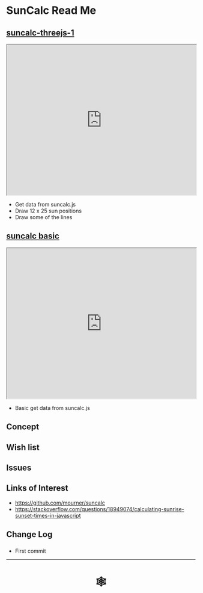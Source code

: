 <span style=display:none; >[You are now in a GitHub source code view - click this link to view Read Me file as a web page](http://www.ladybug.tools/spider/index.html#solar-well/suncalc/README.md "View file as a web page." ) </span>

# SunCalc  Read Me


## [suncalc-threejs-1]( http://www.ladybug.tools/spider/solar-well/suncalc/suncalc-threejs-1.html )

<iframe class=iframeReadMe src=http://www.ladybug.tools/spider/solar-well/suncalc/suncalc-threejs-1.html width=100% height=400px >Iframes are not displayed on github.com</iframe>

* Get data from suncalc.js
* Draw 12 x 25 sun positions
* Draw some of the lines

## [suncalc basic]( http://www.ladybug.tools/spider/solar-well/suncalc/suncalc-basic.html )

<iframe class=iframeReadMe src=http://www.ladybug.tools/spider/solar-well/suncalc/suncalc-basic.html width=100% height=400px >Iframes are not displayed on github.com</iframe>

* Basic get data from suncalc.js

## Concept

## Wish list


## Issues



## Links of Interest



* https://github.com/mourner/suncalc
* https://stackoverflow.com/questions/18949074/calculating-sunrise-sunset-times-in-javascript





## Change Log

###

* First commit


***

# <center title="hello!" ><a href=javascript:window.scrollTo(0,0); style=text-decoration:none; > &#x1f578; </a></center>



